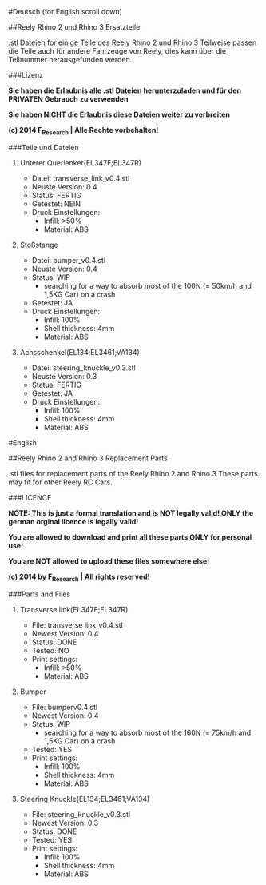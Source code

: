 #Deutsch
(for English scroll down)

##Reely Rhino 2 und Rhino 3 Ersatzteile

.stl Dateien for einige Teile des Reely Rhino 2 und Rhino 3
Teilweise passen die Teile auch für andere Fahrzeuge von Reely, dies kann über die Teilnummer herausgefunden werden.


###Lizenz

**Sie haben die Erlaubnis alle .stl Dateien herunterzuladen und für den PRIVATEN Gebrauch zu verwenden**

**Sie haben NICHT die Erlaubnis diese Dateien weiter zu verbreiten**

**(c) 2014 F<sub>Research</sub> | Alle Rechte vorbehalten!**


###Teile und Dateien

1. Unterer Querlenker(EL347F;EL347R)
   - Datei: transverse_link_v0.4.stl
   - Neuste Version: 0.4
   - Status: FERTIG
   - Getestet: NEIN
   - Druck Einstellungen:
       - Infill: >50%
       - Material: ABS

  

2. Stoßstange
   - Datei: bumper_v0.4.stl
   - Neuste Version: 0.4
   - Status: WIP 
     - searching for a way to absorb most of the 100N (= 50km/h and 1,5KG Car) on a crash
   - Getestet: JA
   - Druck Einstellungen:
       - Infill: 100%
       - Shell thickness: 4mm
       - Material: ABS


3. Achsschenkel(EL134;EL3461;VA134)
   - Datei: steering_knuckle_v0.3.stl
   - Neuste Version: 0.3
   - Status: FERTIG
   - Getestet: JA
   - Druck Einstellungen:
       - Infill: 100%
       - Shell thickness: 4mm
       - Material: ABS
   




#English

##Reely Rhino 2 and Rhino 3 Replacement Parts


.stl files for replacement parts of the Reely Rhino 2 and Rhino 3
These parts may fit for other Reely RC Cars.


###LICENCE

**NOTE: This is just a formal translation and is NOT legally valid! ONLY the german orginal licence is legally valid!**

**You are allowed to download and print all these parts ONLY for personal use!**

**You are NOT allowed to upload these files somewhere else!**

**(c) 2014 by F<sub>Research</sub> | All rights reserved!**




###Parts and Files

1. Transverse link(EL347F;EL347R)
   - File: transverse link_v0.4.stl
   - Newest Version: 0.4
   - Status: DONE
   - Tested: NO
   - Print settings:
       - Infill: >50%
       - Material: ABS

  

2. Bumper
   - File: bumperv0.4.stl
   - Newest Version: 0.4
   - Status: WIP 
     - searching for a way to absorb most of the 160N (= 75km/h and 1,5KG Car) on a crash
   - Tested: YES
   - Print settings:
       - Infill: 100%
       - Shell thickness: 4mm
       - Material: ABS


3. Steering Knuckle(EL134;EL3461;VA134)
   - File: steering_knuckle_v0.3.stl
   - Newest Version: 0.3
   - Status: DONE
   - Tested: YES
   - Print settings:
       - Infill: 100%
       - Shell thickness: 4mm
       - Material: ABS
   



